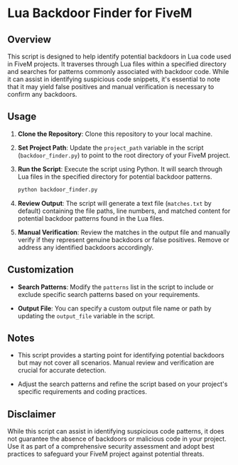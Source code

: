 # Lua Backdoor Finder for FiveM

## Overview

This script is designed to help identify potential backdoors in Lua code used in FiveM projects. It traverses through Lua files within a specified directory and searches for patterns commonly associated with backdoor code. While it can assist in identifying suspicious code snippets, it's essential to note that it may yield false positives and manual verification is necessary to confirm any backdoors.

## Usage

1. **Clone the Repository**: Clone this repository to your local machine.

2. **Set Project Path**: Update the `project_path` variable in the script (`backdoor_finder.py`) to point to the root directory of your FiveM project.

3. **Run the Script**: Execute the script using Python. It will search through Lua files in the specified directory for potential backdoor patterns.
    ```bash
    python backdoor_finder.py
    ```

4. **Review Output**: The script will generate a text file (`matches.txt` by default) containing the file paths, line numbers, and matched content for potential backdoor patterns found in the Lua files.

5. **Manual Verification**: Review the matches in the output file and manually verify if they represent genuine backdoors or false positives. Remove or address any identified backdoors accordingly.

## Customization

- **Search Patterns**: Modify the `patterns` list in the script to include or exclude specific search patterns based on your requirements.
  
- **Output File**: You can specify a custom output file name or path by updating the `output_file` variable in the script.

## Notes

- This script provides a starting point for identifying potential backdoors but may not cover all scenarios. Manual review and verification are crucial for accurate detection.

- Adjust the search patterns and refine the script based on your project's specific requirements and coding practices.

## Disclaimer

While this script can assist in identifying suspicious code patterns, it does not guarantee the absence of backdoors or malicious code in your project. Use it as part of a comprehensive security assessment and adopt best practices to safeguard your FiveM project against potential threats.